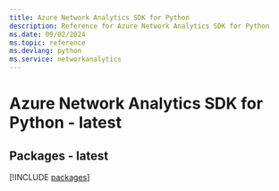```yaml
---
title: Azure Network Analytics SDK for Python
description: Reference for Azure Network Analytics SDK for Python
ms.date: 09/02/2024
ms.topic: reference
ms.devlang: python
ms.service: networkanalytics
---
```

# Azure Network Analytics SDK for Python - latest
## Packages - latest
[!INCLUDE [packages](network-analytics-index.md)]